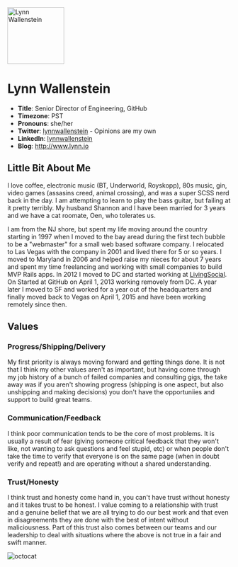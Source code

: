 <img src="https://user-images.githubusercontent.com/2606/58603343-41cfc300-8245-11e9-9777-331a47ceb635.jpg" alt="Lynn Wallenstein" width="128px" align="center" />


# Lynn Wallenstein

- **Title**: Senior Director of Engineering, GitHub
- **Timezone**: PST
- **Pronouns**: she/her
- **Twitter**: [lynnwallenstein](https://twitter.com/lynnwallenstein) - Opinions are my own
- **LinkedIn**: [lynnwallenstein](https://www.linkedin.com/in/lynnwallenstein/) 
- **Blog**: http://www.lynn.io

## Little Bit About Me

I love coffee, electronic music (BT, Underworld, Royskopp), 80s music, gin, video games (assasins creed, animal crossing), and was a super SCSS nerd back in the day. I am attempting to learn to play the bass guitar, but failing at it pretty terribly. My husband Shannon and I have been married for 3 years and we have a cat roomate, Oen, who tolerates us.

I am from the NJ shore, but spent my life moving around the country starting in 1997 when I moved to the bay aread during the first tech bubble to be a "webmaster" for a small web based software company. I relocated to Las Vegas with the company in 2001 and lived there for 5 or so years. I moved to Maryland in 2006 and helped raise my nieces for about 7 years and spent my time freelancing and working with small companies to build MVP Rails apps. In 2012 I moved to DC and started working at [LivingSocial](https://www.livingsocial.com/). On Started at GitHub on April 1, 2013 working removely from DC. A year later I moved to SF and worked for a year out of the headquarters and finally moved back to Vegas on April 1, 2015 and have been working remotely since then.


## Values

### Progress/Shipping/Delivery

My first priority is always moving forward and getting things done. It is not that I think my other values aren't as important, but having come through my job history of a bunch of failed companies and consulting gigs, the take away was if you aren't showing progress (shipping is one aspect, but also unshipping and making decisions) you don't have the opportuniies and support to build great teams.

### Communication/Feedback

I think poor communication tends to be the core of most problems. It is usually a result of fear (giving someone critical feedback that they won't like, not wanting to ask questions and feel stupid, etc) or when people don't take the time to verify that everyone is on the same page (when in doubt verify and repeat!) and are operating without a shared understanding.

### Trust/Honesty

I think trust and honesty come hand in, you can't have trust without honesty and it takes trust to be honest. I value coming to a relationship with trust and a genuine belief that we are all trying to do our best work and that even in disagreements they are done with the best of intent without maliciousness. Part of this trust also comes between our teams and our leadership to deal with situations where the above is not true in a fair and swift manner. 


![octocat](https://user-images.githubusercontent.com/2606/58603344-42685980-8245-11e9-9338-8c986a197d1b.png)

